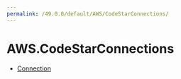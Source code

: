 ```yaml
---
permalink: /49.0.0/default/AWS/CodeStarConnections/
---
```


# AWS.CodeStarConnections



* [Connection](Connection.md)